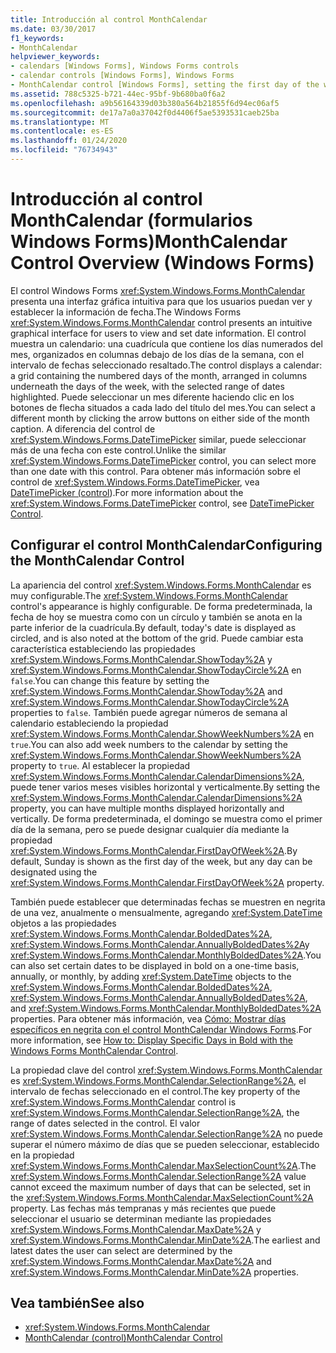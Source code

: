 ```yaml
---
title: Introducción al control MonthCalendar
ms.date: 03/30/2017
f1_keywords:
- MonthCalendar
helpviewer_keywords:
- calendars [Windows Forms], Windows Forms controls
- calendar controls [Windows Forms], Windows Forms
- MonthCalendar control [Windows Forms], setting the first day of the week
ms.assetid: 788c5325-b721-44ec-95bf-9b680ba0f6a2
ms.openlocfilehash: a9b56164339d03b380a564b21855f6d94ec06af5
ms.sourcegitcommit: de17a7a0a37042f0d4406f5ae5393531caeb25ba
ms.translationtype: MT
ms.contentlocale: es-ES
ms.lasthandoff: 01/24/2020
ms.locfileid: "76734943"
---
```

# <a name="monthcalendar-control-overview-windows-forms"></a><span data-ttu-id="fab1d-102">Introducción al control MonthCalendar (formularios Windows Forms)</span><span class="sxs-lookup"><span data-stu-id="fab1d-102">MonthCalendar Control Overview (Windows Forms)</span></span>
<span data-ttu-id="fab1d-103">El control Windows Forms <xref:System.Windows.Forms.MonthCalendar> presenta una interfaz gráfica intuitiva para que los usuarios puedan ver y establecer la información de fecha.</span><span class="sxs-lookup"><span data-stu-id="fab1d-103">The Windows Forms <xref:System.Windows.Forms.MonthCalendar> control presents an intuitive graphical interface for users to view and set date information.</span></span> <span data-ttu-id="fab1d-104">El control muestra un calendario: una cuadrícula que contiene los días numerados del mes, organizados en columnas debajo de los días de la semana, con el intervalo de fechas seleccionado resaltado.</span><span class="sxs-lookup"><span data-stu-id="fab1d-104">The control displays a calendar: a grid containing the numbered days of the month, arranged in columns underneath the days of the week, with the selected range of dates highlighted.</span></span> <span data-ttu-id="fab1d-105">Puede seleccionar un mes diferente haciendo clic en los botones de flecha situados a cada lado del título del mes.</span><span class="sxs-lookup"><span data-stu-id="fab1d-105">You can select a different month by clicking the arrow buttons on either side of the month caption.</span></span> <span data-ttu-id="fab1d-106">A diferencia del control de <xref:System.Windows.Forms.DateTimePicker> similar, puede seleccionar más de una fecha con este control.</span><span class="sxs-lookup"><span data-stu-id="fab1d-106">Unlike the similar <xref:System.Windows.Forms.DateTimePicker> control, you can select more than one date with this control.</span></span> <span data-ttu-id="fab1d-107">Para obtener más información sobre el control de <xref:System.Windows.Forms.DateTimePicker>, vea [DateTimePicker (control](datetimepicker-control-windows-forms.md)).</span><span class="sxs-lookup"><span data-stu-id="fab1d-107">For more information about the <xref:System.Windows.Forms.DateTimePicker> control, see [DateTimePicker Control](datetimepicker-control-windows-forms.md).</span></span>  
  
## <a name="configuring-the-monthcalendar-control"></a><span data-ttu-id="fab1d-108">Configurar el control MonthCalendar</span><span class="sxs-lookup"><span data-stu-id="fab1d-108">Configuring the MonthCalendar Control</span></span>  
 <span data-ttu-id="fab1d-109">La apariencia del control <xref:System.Windows.Forms.MonthCalendar> es muy configurable.</span><span class="sxs-lookup"><span data-stu-id="fab1d-109">The <xref:System.Windows.Forms.MonthCalendar> control's appearance is highly configurable.</span></span> <span data-ttu-id="fab1d-110">De forma predeterminada, la fecha de hoy se muestra como con un círculo y también se anota en la parte inferior de la cuadrícula.</span><span class="sxs-lookup"><span data-stu-id="fab1d-110">By default, today's date is displayed as circled, and is also noted at the bottom of the grid.</span></span> <span data-ttu-id="fab1d-111">Puede cambiar esta característica estableciendo las propiedades <xref:System.Windows.Forms.MonthCalendar.ShowToday%2A> y <xref:System.Windows.Forms.MonthCalendar.ShowTodayCircle%2A> en `false`.</span><span class="sxs-lookup"><span data-stu-id="fab1d-111">You can change this feature by setting the <xref:System.Windows.Forms.MonthCalendar.ShowToday%2A> and <xref:System.Windows.Forms.MonthCalendar.ShowTodayCircle%2A> properties to `false`.</span></span> <span data-ttu-id="fab1d-112">También puede agregar números de semana al calendario estableciendo la propiedad <xref:System.Windows.Forms.MonthCalendar.ShowWeekNumbers%2A> en `true`.</span><span class="sxs-lookup"><span data-stu-id="fab1d-112">You can also add week numbers to the calendar by setting the <xref:System.Windows.Forms.MonthCalendar.ShowWeekNumbers%2A> property to `true`.</span></span> <span data-ttu-id="fab1d-113">Al establecer la propiedad <xref:System.Windows.Forms.MonthCalendar.CalendarDimensions%2A>, puede tener varios meses visibles horizontal y verticalmente.</span><span class="sxs-lookup"><span data-stu-id="fab1d-113">By setting the <xref:System.Windows.Forms.MonthCalendar.CalendarDimensions%2A> property, you can have multiple months displayed horizontally and vertically.</span></span> <span data-ttu-id="fab1d-114">De forma predeterminada, el domingo se muestra como el primer día de la semana, pero se puede designar cualquier día mediante la propiedad <xref:System.Windows.Forms.MonthCalendar.FirstDayOfWeek%2A>.</span><span class="sxs-lookup"><span data-stu-id="fab1d-114">By default, Sunday is shown as the first day of the week, but any day can be designated using the <xref:System.Windows.Forms.MonthCalendar.FirstDayOfWeek%2A> property.</span></span>  
  
 <span data-ttu-id="fab1d-115">También puede establecer que determinadas fechas se muestren en negrita de una vez, anualmente o mensualmente, agregando <xref:System.DateTime> objetos a las propiedades <xref:System.Windows.Forms.MonthCalendar.BoldedDates%2A>, <xref:System.Windows.Forms.MonthCalendar.AnnuallyBoldedDates%2A>y <xref:System.Windows.Forms.MonthCalendar.MonthlyBoldedDates%2A>.</span><span class="sxs-lookup"><span data-stu-id="fab1d-115">You can also set certain dates to be displayed in bold on a one-time basis, annually, or monthly, by adding <xref:System.DateTime> objects to the <xref:System.Windows.Forms.MonthCalendar.BoldedDates%2A>, <xref:System.Windows.Forms.MonthCalendar.AnnuallyBoldedDates%2A>, and <xref:System.Windows.Forms.MonthCalendar.MonthlyBoldedDates%2A> properties.</span></span> <span data-ttu-id="fab1d-116">Para obtener más información, vea [Cómo: Mostrar días específicos en negrita con el control MonthCalendar Windows Forms](display-specific-days-in-bold-with-wf-monthcalendar-control.md).</span><span class="sxs-lookup"><span data-stu-id="fab1d-116">For more information, see [How to: Display Specific Days in Bold with the Windows Forms MonthCalendar Control](display-specific-days-in-bold-with-wf-monthcalendar-control.md).</span></span>  
  
 <span data-ttu-id="fab1d-117">La propiedad clave del control <xref:System.Windows.Forms.MonthCalendar> es <xref:System.Windows.Forms.MonthCalendar.SelectionRange%2A>, el intervalo de fechas seleccionado en el control.</span><span class="sxs-lookup"><span data-stu-id="fab1d-117">The key property of the <xref:System.Windows.Forms.MonthCalendar> control is <xref:System.Windows.Forms.MonthCalendar.SelectionRange%2A>, the range of dates selected in the control.</span></span> <span data-ttu-id="fab1d-118">El valor <xref:System.Windows.Forms.MonthCalendar.SelectionRange%2A> no puede superar el número máximo de días que se pueden seleccionar, establecido en la propiedad <xref:System.Windows.Forms.MonthCalendar.MaxSelectionCount%2A>.</span><span class="sxs-lookup"><span data-stu-id="fab1d-118">The <xref:System.Windows.Forms.MonthCalendar.SelectionRange%2A> value cannot exceed the maximum number of days that can be selected, set in the <xref:System.Windows.Forms.MonthCalendar.MaxSelectionCount%2A> property.</span></span> <span data-ttu-id="fab1d-119">Las fechas más tempranas y más recientes que puede seleccionar el usuario se determinan mediante las propiedades <xref:System.Windows.Forms.MonthCalendar.MaxDate%2A> y <xref:System.Windows.Forms.MonthCalendar.MinDate%2A>.</span><span class="sxs-lookup"><span data-stu-id="fab1d-119">The earliest and latest dates the user can select are determined by the <xref:System.Windows.Forms.MonthCalendar.MaxDate%2A> and <xref:System.Windows.Forms.MonthCalendar.MinDate%2A> properties.</span></span>  
  
## <a name="see-also"></a><span data-ttu-id="fab1d-120">Vea también</span><span class="sxs-lookup"><span data-stu-id="fab1d-120">See also</span></span>

- <xref:System.Windows.Forms.MonthCalendar>
- [<span data-ttu-id="fab1d-121">MonthCalendar (control)</span><span class="sxs-lookup"><span data-stu-id="fab1d-121">MonthCalendar Control</span></span>](monthcalendar-control-windows-forms.md)
